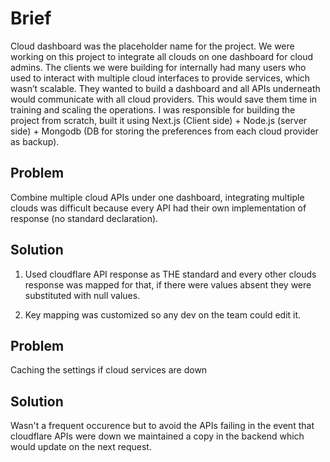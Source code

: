 # Brief

Cloud dashboard was the placeholder name for the project. We were working on this project to integrate all clouds on one dashboard for cloud admins. The clients we were building for internally had many users who used to interact with multiple cloud interfaces to provide services, which wasn’t scalable. They wanted to build a dashboard and all APIs underneath would communicate with all cloud providers. This would save them time in training and scaling the operations. I was responsible for building the project from scratch, built it using Next.js (Client side) + Node.js (server side) + Mongodb (DB for storing the preferences from each cloud provider as backup).

## Problem
Combine multiple cloud APIs under one dashboard, integrating multiple clouds was difficult because every API had their own implementation of response (no standard declaration).

## Solution
1. Used cloudflare API response as THE standard and every other clouds response was mapped for that, if there were values absent they were substituted with null values.

2. Key mapping was customized so any dev on the team could edit it.

## Problem
Caching the settings if cloud services are down

## Solution
Wasn't a frequent occurence but to avoid the APIs failing in the event that cloudflare APIs were down we maintained a copy in the backend which would update on the next request.